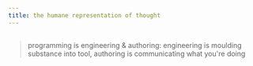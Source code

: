 ```yaml
---
title: the humane representation of thought
---
```


## 
> programming is engineering & authoring:
> engineering is moulding substance into tool,
> authoring is communicating what you're doing
